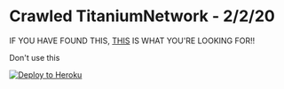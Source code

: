 # Crawled TitaniumNetwork - 2/2/20

IF YOU HAVE FOUND THIS, [THIS](https://github.com/titaniumnetwork-dev/Phoenix-Reborn) IS WHAT YOU'RE LOOKING FOR!!

	

Don't use this

[![Deploy to Heroku](https://www.herokucdn.com/deploy/button.svg)](https://heroku.com/deploy?template=https://github.com/BinBashBanana/T1T4N1UMN3TW0RK_qweundz)